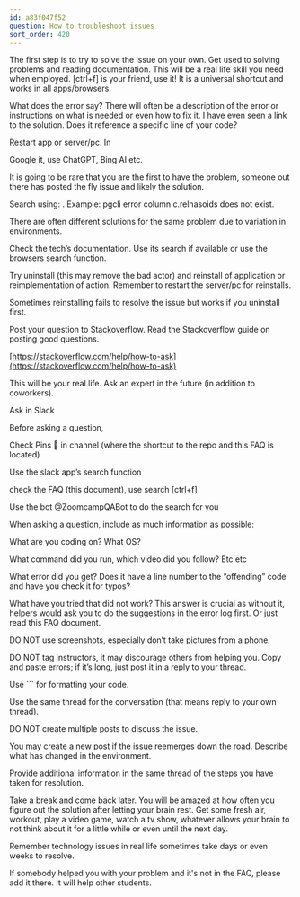 ```yaml
---
id: a83f047f52
question: How to troubleshoot issues
sort_order: 420
---
```


The first step is to try to solve the issue on your own. Get used to solving problems and reading documentation. This will be a real life skill you need when employed. [ctrl+f] is your friend, use it! It is a universal shortcut and works in all apps/browsers.

What does the error say? There will often be a description of the error or instructions on what is needed or even how to fix it. I have even seen a link to the solution. Does it reference a specific line of your code?

Restart app or server/pc. In

Google it, use ChatGPT, Bing AI etc.

It is going to be rare that you are the first to have the problem, someone out there has posted the fly issue and likely the solution.

Search using: <technology> <problem statement>. Example: pgcli error column c.relhasoids does not exist.

There are often different solutions for the same problem due to variation in environments.

Check the tech’s documentation. Use its search if available or use the browsers search function.

Try uninstall (this may remove the bad actor) and reinstall of application or reimplementation of action. Remember to restart the server/pc for reinstalls.

Sometimes reinstalling fails to resolve the issue but works if you uninstall first.

Post your question to Stackoverflow. Read the Stackoverflow guide on posting good questions.

[https://stackoverflow.com/help/how-to-ask](https://stackoverflow.com/help/how-to-ask)

This will be your real life. Ask an expert in the future (in addition to coworkers).

Ask in Slack

Before asking a question,

Check Pins 📌 in channel (where the shortcut to the repo and this FAQ is located)

Use the slack app’s search function

check the FAQ (this document), use search [ctrl+f]

Use the bot @ZoomcampQABot to do the search for you

When asking a question, include as much information as possible:

What are you coding on? What OS?

What command did you run, which video did you follow? Etc etc

What error did you get? Does it have a line number to the “offending” code and have you check it for typos?

What have you tried that did not work? This answer is crucial as without it, helpers would ask you to do the suggestions in the error log first. Or just read this FAQ document.

DO NOT use screenshots, especially don’t take pictures from a phone.

DO NOT tag instructors, it may discourage others from helping you. Copy and paste errors; if it’s long, just post it in a reply to your thread.

Use ``` for formatting your code.

Use the same thread for the conversation (that means reply to your own thread).

DO NOT create multiple posts to discuss the issue.

You may create a new post if the issue reemerges down the road. Describe what has changed in the environment.

Provide additional information in the same thread of the steps you have taken for resolution.

Take a break and come back later. You will be amazed at how often you figure out the solution after letting your brain rest. Get some fresh air, workout, play a video game, watch a tv show, whatever allows your brain to not think about it for a little while or even until the next day.

Remember technology issues in real life sometimes take days or even weeks to resolve.

If somebody helped you with your problem and it's not in the FAQ, please add it there. It will help other students.

